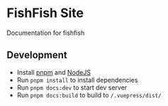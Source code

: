 # FishFish Site
Documentation for fishfish

## Development
- Install [pnpm](https://pnpm.io/installation) and [NodeJS](https://nodejs.org/)
- Run `pnpm install` to install dependencies
- Run `pnpm docs:dev` to start dev server
- Run `pnpm docs:build` to build to `/.vuepress/dist/`
